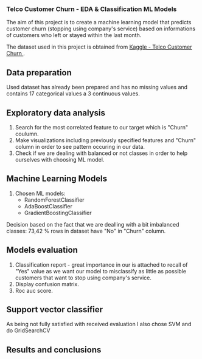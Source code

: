 ### Telco Customer Churn - EDA & Classification ML Models 

The aim of this project is to create a machine learning model that predicts customer churn (stopping using company's service) based on informations of customers who left or stayed within the last month. 

The dataset used in this project is obtained from [Kaggle - Telco Customer Churn ](https://www.kaggle.com/datasets/blastchar/telco-customer-churn/data).

## Data preparation 

Used dataset has already been prepared and has no missing values and contains 17 categorical values a 3 continuous values. 

## Exploratory data analysis 

1. Search for the most correlated feature to our target which is "Churn" coulumn.
2. Make visualizations including previously specified features and "Churn" column in order to see pattern occuring in our data. 
3. Check if we are dealing with balanced or not classes in order to help ourselves with choosing ML model.

## Machine Learning Models 

1. Chosen ML models:
   - RandomForestClassifier
   - AdaBoostClassifier
   - GradientBoostingClassifier
   
Decision based on the fact that we are dealling with a bit imbalanced classes: 73,42 % rows in dataset have "No" in "Churn" column.

## Models evaluation

1. Classification report - great importance in our is attached to recall of "Yes" value as we want our model to misclassify as little as possible customers that want to stop using company's service.
2. Display confusion matrix.
3. Roc auc score.

## Support vector classifier

As being not fully satisfied with received evaluation I also chose SVM and do GridSearchCV

## Results and conclusions




   


